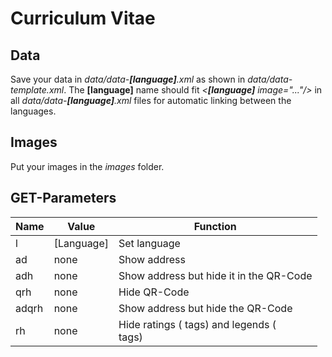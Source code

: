 # Curriculum Vitae

## Data

Save your data in _data/data-**[language]**.xml_ as shown in *data/data-template.xml*.
The **[language]** name should fit _<languages><**[language]** image="..."/></languages>_ in all _data/data-**[language]**.xml_ files for automatic linking between the languages.

## Images

Put your images in the *images* folder.

## GET-Parameters

Name  | Value      | Function
----- | ---------- | ---------------------------------------
l     | [Language] | Set language
ad    | none       | Show address
adh   | none       | Show address but hide it in the QR-Code
qrh   | none       | Hide QR-Code
adqrh | none       | Show address but hide the QR-Code
rh    | none       | Hide ratings (_<sub>_ tags) and legends (_<legend>_ tags)